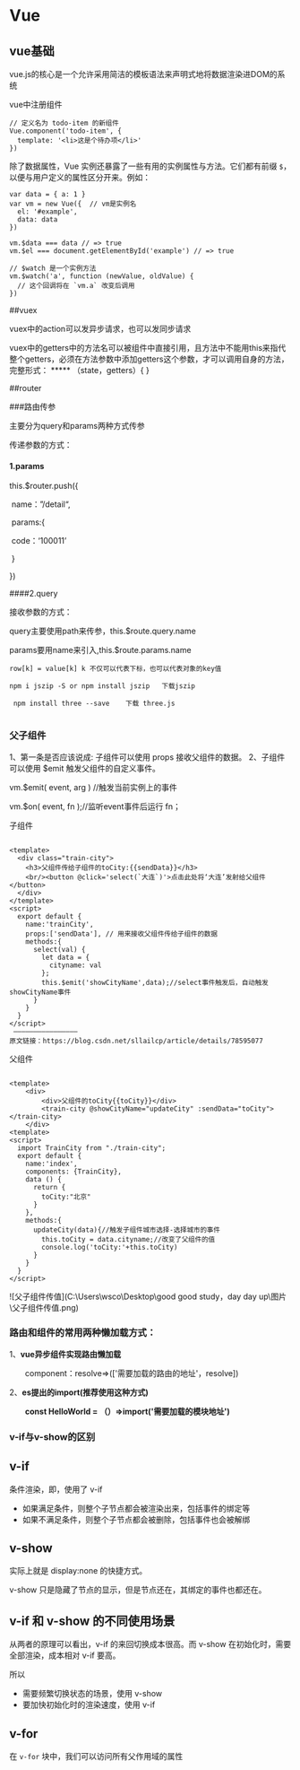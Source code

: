 # Vue

## vue基础 

vue.js的核心是一个允许采用简洁的模板语法来声明式地将数据渲染进DOM的系统



vue中注册组件

```vue
// 定义名为 todo-item 的新组件
Vue.component('todo-item', {
  template: '<li>这是个待办项</li>'
})
```



除了数据属性，Vue 实例还暴露了一些有用的实例属性与方法。它们都有前缀 `$`，以便与用户定义的属性区分开来。例如：

```vue
var data = { a: 1 }
var vm = new Vue({  // vm是实例名
  el: '#example',
  data: data
})

vm.$data === data // => true
vm.$el === document.getElementById('example') // => true

// $watch 是一个实例方法
vm.$watch('a', function (newValue, oldValue) {
  // 这个回调将在 `vm.a` 改变后调用
})
```







##vuex

vuex中的action可以发异步请求，也可以发同步请求

vuex中的getters中的方法名可以被组件中直接引用，且方法中不能用this来指代整个getters，必须在方法参数中添加getters这个参数，才可以调用自身的方法，完整形式： ***** （state，getters）{ }



##router

###路由传参

主要分为query和params两种方式传参

传递参数的方式：

#### 1.params

this.$router.push({

​	name：”/detail“,

​	params:{

​		code：‘100011’

​	}

})

####2.query

接收参数的方式：

query主要使用path来传参，this.$route.query.name

params要用name来引入,this.$route.params.name

```
row[k] = value[k] k 不仅可以代表下标，也可以代表对象的key值
```
```
npm i jszip -S or npm install jszip   下载jszip

 npm install three --save    下载 three.js
 
```


### 父子组件

1、第一条是否应该说成: 子组件可以使用 props 接收父组件的数据。
2、子组件可以使用 $emit 触发父组件的自定义事件。

vm.$emit( event, arg ) //触发当前实例上的事件

vm.$on( event, fn );//监听event事件后运行 fn； 

子组件

```vue

<template>
  <div class="train-city">
    <h3>父组件传给子组件的toCity:{{sendData}}</h3> 
    <br/><button @click='select(`大连`)'>点击此处将‘大连’发射给父组件</button>
  </div>
</template>
<script>
  export default {
    name:'trainCity',
    props:['sendData'], // 用来接收父组件传给子组件的数据
    methods:{
      select(val) {
        let data = {
          cityname: val
        };
        this.$emit('showCityName',data);//select事件触发后，自动触发showCityName事件
      }
    }
  }
</script>
 ———————————————— 
原文链接：https://blog.csdn.net/sllailcp/article/details/78595077
```

父组件

```vue

<template>
    <div>
        <div>父组件的toCity{{toCity}}</div>
        <train-city @showCityName="updateCity" :sendData="toCity"></train-city>
    </div>
<template>
<script>
  import TrainCity from "./train-city";
  export default {
    name:'index',
    components: {TrainCity},
    data () {
      return {
        toCity:"北京"
      }
    },
    methods:{
      updateCity(data){//触发子组件城市选择-选择城市的事件
        this.toCity = data.cityname;//改变了父组件的值
        console.log('toCity:'+this.toCity)
      }
    }
  }
</script>
```

![父子组件传值](C:\Users\wsco\Desktop\good good study，day day up\图片\父子组件传值.png)



### 路由和组件的常用两种懒加载方式：

1、**vue异步组件实现路由懒加载**

　　component：resolve=>(['需要加载的路由的地址'，resolve])

2、**es提出的import(推荐使用这种方式)**

　　**const HelloWorld = （）=>import('需要加载的模块地址')**



### v-if与v-show的区别

## v-if

条件渲染，即，使用了 v-if

- 如果满足条件，则整个子节点都会被渲染出来，包括事件的绑定等
- 如果不满足条件，则整个子节点都会被删除，包括事件也会被解绑

## v-show

实际上就是 display:none 的快捷方式。

v-show 只是隐藏了节点的显示，但是节点还在，其绑定的事件也都还在。

## v-if 和 v-show 的不同使用场景

从两者的原理可以看出，v-if 的来回切换成本很高。而 v-show 在初始化时，需要全部渲染，成本相对 v-if 要高。

所以

- 需要频繁切换状态的场景，使用 v-show
- 要加快初始化时的渲染速度，使用 v-if



## v-for

在 `v-for` 块中，我们可以访问所有父作用域的属性